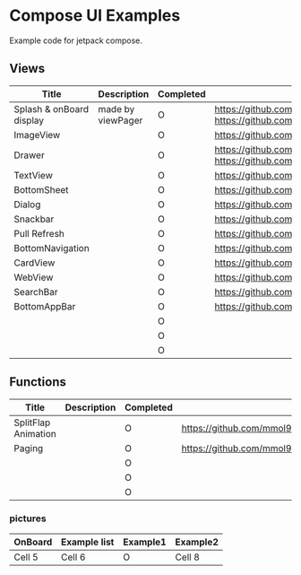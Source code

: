 # Compose UI Examples

Example code for jetpack compose.

## Views
| Title | Description | Completed | PR |
|----------|----------|----------------|----------|
| Splash & onBoard display  | made by viewPager   | O | https://github.com/mmol93/Compose_Architecture/pull/1 , https://github.com/mmol93/Compose_Architecture/pull/2 |
| ImageView    |    | O | https://github.com/mmol93/Compose_Architecture/pull/5   |
| Drawer    |    | O |  https://github.com/mmol93/Compose_Architecture/pull/6 , https://github.com/mmol93/Compose_Architecture/pull/7 |
| TextView    |    | O | https://github.com/mmol93/Compose_Architecture/pull/9  |
|  BottomSheet   |    | O | https://github.com/mmol93/Compose_Architecture/pull/10  |
|  Dialog   |    | O | https://github.com/mmol93/Compose_Architecture/pull/11  |
|  Snackbar   |    | O | https://github.com/mmol93/Compose_Architecture/pull/12  |
|  Pull Refresh   |    | O | https://github.com/mmol93/Compose_Architecture/pull/14  |
|  BottomNavigation   |    | O | https://github.com/mmol93/Compose_Architecture/pull/15  |
|  CardView   |    | O | https://github.com/mmol93/Compose_Architecture/pull/16  |
|   WebView  |    | O | https://github.com/mmol93/Compose_Architecture/pull/18  |
|   SearchBar  |    | O | https://github.com/mmol93/Compose_Architecture/pull/19  |
|   BottomAppBar  |    | O | https://github.com/mmol93/Compose_Architecture/pull/20  |
|     |    | O |   |
|     |    | O |   |
|     |    | O |   |



## Functions


| Title | Description | Completed | PR |
|----------|----------|----------------|----------|
|  SplitFlap Animation   |    | O | https://github.com/mmol93/Compose_Architecture/pull/13  |
|   Paging  |    | O | https://github.com/mmol93/Compose_Architecture/pull/17  |
|     |    | O |   |
|     |    | O |   |
|     |    | O |   |


### pictures

| OnBoard | Example list | Example1 | Example2 |
|----------|----------|----------------|----------|
| Cell 5   | Cell 6   | O | Cell 8   |
